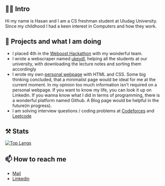 ## 🙌🏻 Intro
Hi my name is Hasan and I am a CS freshman student at Uludag University. Since my childhood I had a keen interest in Computers and how they work. 

## 🔭 Projects and what I am doing
- I placed 4th in the [Weboost Hackathon](https://github.com/hruzgar/weboost2022) with my wonderful team.
- I wrote a webscraper named [ukeydl](https://github.com/hruzgar/ukey-downloader), helping all the students at our university, with downloading the lecture notes and sorting them accordingly
- I wrote my own [personal webpage](http://ruzgar.eu/) with HTML and CSS. Some big thinking concluded, that a minimalist page would be ideal for me at the current moment. In my opinion too much information isn't required on a personal webpage. If you want to know my life, you can look it up on Linkedin. If you wanna know what I did in terms of programming, there is a wonderful platform named Github. A Blog page would be helpful in the future(in progress).
- I am solving interview questions / coding problems at [Codeforces](https://codeforces.com/) and [Leetcode](https://leetcode.com/)

## ⚒️ Stats
[![Top Langs](https://github-readme-stats.vercel.app/api/top-langs/?username=hruzgar&layout=compact)](https://github.com/hruzgar/github-readme-stats)

## 📫 How to reach me
- [Mail](mailto:hasanruzweb@gmail.com)
- [Linkedin](https://www.linkedin.com/in/hruzgar/)


<!--
**hruzgar/hruzgar** is a ✨ _special_ ✨ repository because its `README.md` (this file) appears on your GitHub profile.

Here are some ideas to get you started:

- 🔭 I’m currently working on ...
- 🌱 I’m currently learning ...
- 👯 I’m looking to collaborate on ...
- 🤔 I’m looking for help with ...
- 💬 Ask me about ...
- 📫 How to reach me: ...
- 😄 Pronouns: ...
- ⚡ Fun fact: ...
-->
